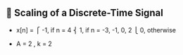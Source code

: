 🚀 Scaling of a Discrete-Time Signal
-------------------------------------
- x[n] = 
  ⎧  -1,   if n = 4
  ⎨   1,   if n = -3, -1, 0, 2
  ⎩   0,   otherwise


- A = 2 , k = 2